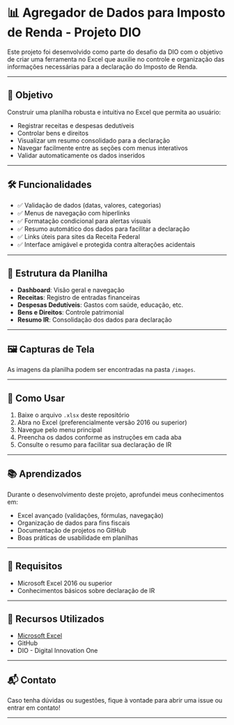 # 📊 Agregador de Dados para Imposto de Renda - Projeto DIO

Este projeto foi desenvolvido como parte do desafio da DIO com o objetivo de criar uma ferramenta no Excel que auxilie no controle e organização das informações necessárias para a declaração do Imposto de Renda.

---

## 🧠 Objetivo

Construir uma planilha robusta e intuitiva no Excel que permita ao usuário:

- Registrar receitas e despesas dedutíveis
- Controlar bens e direitos
- Visualizar um resumo consolidado para a declaração
- Navegar facilmente entre as seções com menus interativos
- Validar automaticamente os dados inseridos

---

## 🛠️ Funcionalidades

- ✅ Validação de dados (datas, valores, categorias)
- ✅ Menus de navegação com hiperlinks
- ✅ Formatação condicional para alertas visuais
- ✅ Resumo automático dos dados para facilitar a declaração
- ✅ Links úteis para sites da Receita Federal
- ✅ Interface amigável e protegida contra alterações acidentais

---

## 📁 Estrutura da Planilha

- **Dashboard**: Visão geral e navegação
- **Receitas**: Registro de entradas financeiras
- **Despesas Dedutíveis**: Gastos com saúde, educação, etc.
- **Bens e Direitos**: Controle patrimonial
- **Resumo IR**: Consolidação dos dados para declaração

---

## 🖼️ Capturas de Tela

As imagens da planilha podem ser encontradas na pasta `/images`.

---

## 🚀 Como Usar

1. Baixe o arquivo `.xlsx` deste repositório
2. Abra no Excel (preferencialmente versão 2016 ou superior)
3. Navegue pelo menu principal
4. Preencha os dados conforme as instruções em cada aba
5. Consulte o resumo para facilitar sua declaração de IR
---

## 📚 Aprendizados

Durante o desenvolvimento deste projeto, aprofundei meus conhecimentos em:

- Excel avançado (validações, fórmulas, navegação)
- Organização de dados para fins fiscais
- Documentação de projetos no GitHub
- Boas práticas de usabilidade em planilhas

---

## 📌 Requisitos

- Microsoft Excel 2016 ou superior
- Conhecimentos básicos sobre declaração de IR

---

## 📎 Recursos Utilizados

- [Microsoft Excel](https://www.microsoft.com/pt-br/microsoft-365/excel)
- GitHub
- DIO - Digital Innovation One

---

## 📬 Contato

Caso tenha dúvidas ou sugestões, fique à vontade para abrir uma issue ou entrar em contato!

---

